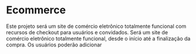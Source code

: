 # Ecommerce
Este projeto será um site de comércio eletrônico totalmente funcional com recursos de checkout para usuários e convidados. Será um site de comércio eletrônico totalmente funcional, desde o início até a finalização da compra. Os usuários poderão adicionar 
